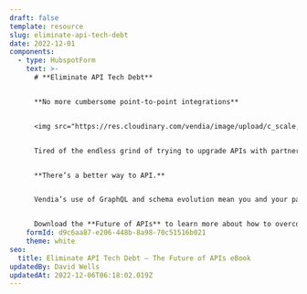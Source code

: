 ```yaml
---
draft: false
template: resource
slug: eliminate-api-tech-debt
date: 2022-12-01
components:
  - type: HubspotForm
    text: >-
      # **Eliminate API Tech Debt**


      **No more cumbersome point-to-point integrations**


      <img src="https://res.cloudinary.com/vendia/image/upload/c_scale,q_100,w_400/f_auto,q_90/v1669844608/frame_sqytcq.webp" alt="" class="image-float-right" width="150" />


      Tired of the endless grind of trying to upgrade APIs with partners and clients? Stop the madness.


      **There’s a better way to API.**


      Vendia’s use of GraphQL and schema evolution mean you and your partners evolve data models safely and repeatedly – without ever disturbing existing clients and partners who aren’t ready to upgrade. Future proof your API … in the present.


      Download the **Future of APIs** to learn more about how to overcome the challenges of building, maintaining, and evolving modern data sharing solutions with traditional APIs – and the tech debt that comes with them.
    formId: d9c6aa87-e206-448b-8a98-70c51516b021
    theme: white
seo:
  title: Eliminate API Tech Debt – The Future of APIs eBook
updatedBy: David Wells
updatedAt: 2022-12-06T06:18:02.019Z
---
```

